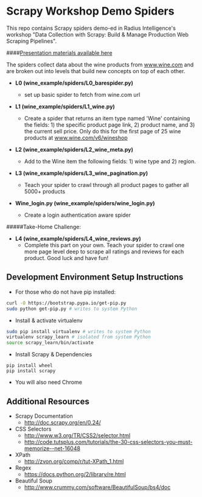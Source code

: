 Scrapy Workshop Demo Spiders
============================

This repo contains Scrapy spiders demo-ed in Radius Intelligence's workshop "Data Collection with Scrapy: Build & Manage Production Web Scraping Pipelines".

####[Presentation materials available here](https://docs.google.com/a/radius.com/presentation/d/1QUbdzaI7fRwY1lspgCPnZ5as-NAZzBjYEsuyKrOIBlM/view)

The spiders collect data about the wine products from www.wine.com and are broken out into levels that build new concepts on top of each other.

* __L0 (wine_example/spiders/L0_barespider.py)__
    * set up basic spider to fetch from wine.com url


* __L1 (wine_example/spiders/L1_wine.py)__
    * Create a spider that returns an item type named 'Wine' containing the fields: 1) the specific product page link, 2) product name, and 3) the current sell price. Only do this for the first page of 25 wine products at www.wine.com/v6/wineshop


* __L2 (wine_example/spiders/L2_wine_meta.py)__
    * Add to the Wine item the following fields: 1) wine type and 2) region.


* __L3 (wine_example/spiders/L3_wine_pagination.py)__
    * Teach your spider to crawl through all product pages to gather all 5000+ products


* __Wine_login.py (wine_example/spiders/wine_login.py)__
    * Create a login authentication aware spider



#####Take-Home Challenge:
* __L4 (wine_example/spiders/L4_wine_reviews.py)__
    * Complete this part on your own. Teach your spider to crawl one more page level deep to scrape all ratings and reviews for each product. Good luck and have fun!



Development Environment Setup Instructions
------------------------------------------

* For those who do not have pip installed:
```sh
curl -O https://bootstrap.pypa.io/get-pip.py
sudo python get-pip.py # writes to system Python
```

* Install & activate virtualenv
```sh
sudo pip install virtualenv # writes to system Python
virtualenv scrapy_learn # isolated from system Python
source scrapy_learn/bin/activate
```

* Install Scrapy & Dependencies
```
pip install wheel
pip install scrapy
```

* You will also need Chrome

Additional Resources
--------------------

* Scrapy Documentation
    * http://doc.scrapy.org/en/0.24/
* CSS Selectors
    * http://www.w3.org/TR/CSS2/selector.html
    * http://code.tutsplus.com/tutorials/the-30-css-selectors-you-must-memorize--net-16048
* XPath
    * http://zvon.org/comp/r/tut-XPath_1.html
* Regex
    * https://docs.python.org/2/library/re.html
* Beautiful Soup
    * http://www.crummy.com/software/BeautifulSoup/bs4/doc

